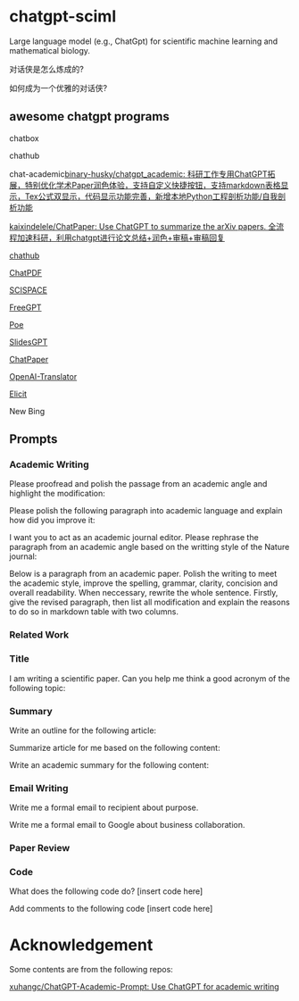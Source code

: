 # chatgpt-sciml

Large language model (e.g., ChatGpt) for scientific machine learning and mathematical biology.

对话侠是怎么炼成的? 

如何成为一个优雅的对话侠?

## awesome chatgpt programs

chatbox

chathub

chat-academic[binary-husky/chatgpt_academic: 科研工作专用ChatGPT拓展，特别优化学术Paper润色体验，支持自定义快捷按钮，支持markdown表格显示，Tex公式双显示，代码显示功能完善，新增本地Python工程剖析功能/自我剖析功能](https://github.com/binary-husky/chatgpt_academic)

[kaixindelele/ChatPaper: Use ChatGPT to summarize the arXiv papers. 全流程加速科研，利用chatgpt进行论文总结+润色+审稿+审稿回复](https://github.com/kaixindelele/ChatPaper)

[chathub](https://chathub.gg/)

[ChatPDF](https://www.chatpdf.com/)

[SCISPACE](https://typeset.io/)

[FreeGPT](https://freegpt.one/)

[Poe](https://poe.com/chatgpt)

[SlidesGPT](https://slidesgpt.com/)

[ChatPaper](https://github.com/kaixindelele/ChatPaper)

[OpenAI-Translator](https://github.com/yetone/openai-translator)

[Elicit](https://elicit.org/)

New Bing

## Prompts

### Academic Writing

Please proofread and polish the passage from an academic angle and highlight the modification:

Please polish the following paragraph into academic language and explain how did you improve it:

I want you to act as an academic journal editor. Please rephrase the paragraph from an academic angle based on the writting style of the Nature journal:

Below is a paragraph from an academic paper. Polish the writing to meet the academic style, improve the spelling, grammar, clarity, concision and overall readability. When neccessary, rewrite the whole sentence. Firstly, give the revised paragraph, then list all modification and explain the reasons to do so in markdown table with two columns.

### Related Work

### Title

I am writing a scientific paper. Can you help me think a good acronym of the following topic:

### Summary

Write an outline for the following article:

Summarize article for me based on the following content:

Write an academic summary for the following content:

### Email Writing

Write me a formal email to recipient about purpose.

Write me a formal email to Google about business collaboration.

### Paper Review

### Code

What does the following code do? [insert code here]

Add comments to the following code [insert code here]

# Acknowledgement

Some contents are from the following repos:

[xuhangc/ChatGPT-Academic-Prompt: Use ChatGPT for academic writing](https://github.com/xuhangc/ChatGPT-Academic-Prompt)
